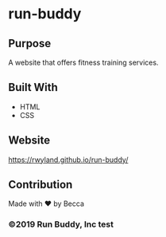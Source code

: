 # run-buddy

## Purpose
A website that offers fitness training services.

## Built With
* HTML
* CSS

## Website
https://rwyland.github.io/run-buddy/

## Contribution
Made with ❤️ by Becca

### ©️2019 Run Buddy, Inc test
